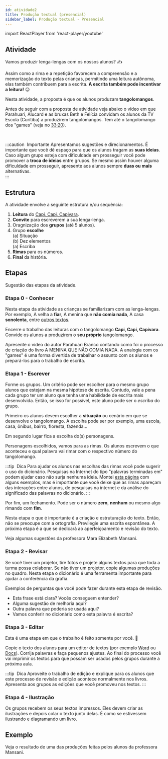 ```yaml
---
id: atividade2
title: Produção textual (presencial)
sidebar_label: Produção textual - Presencial
---
```

import ReactPlayer from 'react-player/youtube'

## Atividade 
Vamos produzir lenga-lengas com os nossos alunos? ✍️

Assim como a rima e a repetição favorecem a compreensão e a memorização do texto pelas crianças, permitindo uma leitura autônoma, elas também contribuem para a escrita. **A escrita também pode incentivar a leitura!** 😉

Nesta atividade, a proposta é que os alunos produzam **tangolomangos**.

Antes de seguir com a proposta de atividade veja abaixo o vídeo em que Parahuari, Alucard e as bruxas Beth e Felícia convidam os alunos da TV Escola (Curitiba) a produzirem tangolomangos. Tem até o tangolomango dos "games" (veja no [33:20](https://youtu.be/pbtLB-kggo0?t=1998)).
<center>
<ReactPlayer url='https://youtu.be/pbtLB-kggo0?t=1679' controls={true} width='100%' />
</center>

<br />

:::caution &nbsp;Importante
Apresentamos sugestões e direcionamentos. É importante que você dê espaço para que os alunos tragam as **suas ideias**. Caso algum grupo esteja com dificuldade em prosseguir você pode promover a **troca de ideias** entre grupos. Se mesmo assim houver alguma dificuldade em prosseguir, apresente aos alunos sempre **duas ou mais** alternativas.  
:::

## Estrutura
A atividade envolve a seguinte estrutura e/ou sequência:

 1. **Leitura** do [Capi, Capi, Capivara](capivara).
 1. **Convite** para escreverem a sua lenga-lenga.
 1. Oragnização dos **grupos** (até 5 alunos).
 1. Grupo **escolhe**<br />
    (a) Situação<br />
    (b) Dez elementos<br />
    (a) Escriba<br />
 1. **Rimas** para os números.
 1. **Final** da história.

## Etapas
Sugestão das etapas da atividade.

### Etapa 0 - Conhecer
Nesta etapa da atividade as crianças se familiarizam com as lenga-lengas. Por exemplo, A velha a **fiar**, A menina que **não comia nada**, A casa **sonolenta**, entre [outros textos](atividade1#livros).

Encerre o trabalho das leituras com o tangolomango **Capi, Capi, Capivara**. Convide os alunos a produzirem o **seu próprio** tangolomango.

Apresente o vídeo do autor Parahuari Branco contando como foi o processo de criação do livro A MENINA QUE NÃO COMIA NADA. A analogia com os "games" é uma forma divertida de trabalhar o assunto com os alunos e prepará-los para o trabalho de escrita.

<center>
<ReactPlayer url='https://youtu.be/f3pJfdS-I1Y' controls={true} width='100%' />
</center>

### Etapa 1 - Escrever
Forme os grupos. Um critério pode ser escolher para o mesmo grupo alunos que estejam na mesma hipótese de escrita. Contudo, vale a pena cada grupo ter um aluno que tenha uma habilidade de escrita mais desenvolvida. Então, se isso for possível, este aluno pode ser o *escriba* do grupo.

Primeiro os alunos devem escolher a **situação** ou cenário em que se desenvolve o tangolomango. A escolha pode ser por exemplo, uma escola, casa, ônibus, bairro, floresta, fazenda... 

Em segundo lugar fica a escolha do(s) personagens. 

Personagens escolhidos, vamos para as rimas. Os alunos escrevem o que aconteceu e qual palavra vai rimar com o respectivo número do tangolomango.

:::tip &nbsp;Dica
Para ajudar os alunos nas escolhas das rimas você pode sugerir o uso do dicionário. Pesquisas na Internet do tipo "palavras terminadas em" podem ajudar caso não surja nenhuma ideia. Montei [esta página](rimas) com alguns exemplos, mas é importante que você deixe que as rimas apareçam das interações entre alunos, de pesquisas na internet e da análise do significado das palavras no dicionário.
:::

Por fim, um fechamento. Pode ser o número **zero**, **nenhum** ou mesmo algo rimando com **fim**.

Nesta etapa o que é importante é a criação e estruturação do texto. Então, não se preocupe com a ortografia. Previlegie uma escrita espontânea. A próxima etapa é a que se dedicará ao aperfeiçoamento e revisão do texto.

Veja algumas sugestões da professora Mara Elizabeth Mansani. 

<center>
<ReactPlayer url='https://youtu.be/3L2ipnn9qaY' controls={true} width='100%' />
</center>

### Etapa 2 - Revisar
Se você tiver um projetor, tire fotos e projete alguns textos para que toda a turma possa colaborar. Se não tiver um projetor, copie algumas produções no quadro. Nesta etapa o dicionário é uma ferramenta importante para ajudar a conferência da grafia.

Exemplos de perguntas que você pode fazer durante esta etapa de revisão.
 * Esta frase está clara? Vocês conseguem entender?
 * Alguma sugestão de melhoria aqui?
 * Outra palavra que poderia se usada aqui?
 * Vamos conferir no dicionário como esta palavra é escrita?

### Etapa 3 - Editar
Esta é uma etapa em que o trabalho é feito somente por você. 👊 

Copie o texto dos alunos para um editor de textos (por exemplo [Word](https://word.new) ou [Docs](https://docs.new)). Corrija palavras e faça pequenos ajustes. Ao final do processo você vai imprimir os textos para que possam ser usados pelos grupos durante a próxima aula.

:::tip &nbsp;Dica
Aproveite o trabalho de edição e explique para os alunos que este processo de revisão e edição acontece normalmente nos livros. Apresenta aos grupos as edições que você promoveu nos textos.
:::

### Etapa 4 - Ilustração 
Os grupos recebem os seus textos impressos. Eles devem criar as ilustrações e depois colar o texto junto delas. É como se estivessem ilustrando e diagramando um livro.

## Exemplo
Veja o resultado de uma das produções feitas pelos alunos da professora Mansani.

<center>
<ReactPlayer url='https://youtu.be/WevAHZ2Mf_A' controls={true} width='100%' />
</center>